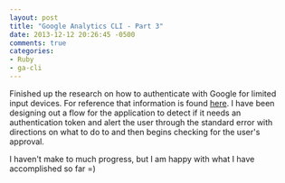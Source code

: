 ```yaml
---
layout: post
title: "Google Analytics CLI - Part 3"
date: 2013-12-12 20:26:45 -0500
comments: true
categories: 
- Ruby
- ga-cli
---
```

Finished up the research on how to authenticate with Google for limited input
devices.  For reference that information is found [here](http://goo.gl/iZM0FC).
I have been designing out a flow for the application to detect if it needs an
authentication token and alert the user through the standard error with
directions on what to do to and then begins checking for the user's approval.

I haven't make to much progress, but I am happy with what I have accomplished
so far =)

